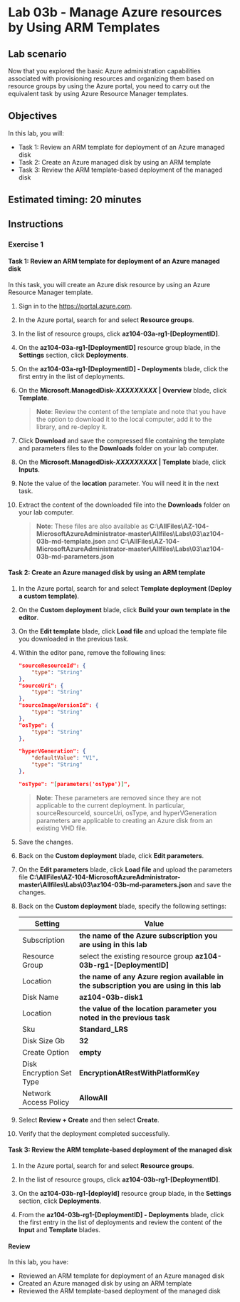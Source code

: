 # Lab 03b - Manage Azure resources by Using ARM Templates

## Lab scenario
Now that you explored the basic Azure administration capabilities associated with provisioning resources and organizing them based on resource groups by using the Azure portal, you need to carry out the equivalent task by using Azure Resource Manager templates.

## Objectives

In this lab, you will:

+ Task 1: Review an ARM template for deployment of an Azure managed disk
+ Task 2: Create an Azure managed disk by using an ARM template
+ Task 3: Review the ARM template-based deployment of the managed disk

## Estimated timing: 20 minutes

## Instructions

### Exercise 1

#### Task 1: Review an ARM template for deployment of an Azure managed disk

In this task, you will create an Azure disk resource by using an Azure Resource Manager template.

1. Sign in to the https://portal.azure.com.

1. In the Azure portal, search for and select **Resource groups**. 

1. In the list of resource groups, click **az104-03a-rg1-[DeploymentID]**.

1. On the **az104-03a-rg1-[DeploymentID]** resource group blade, in the **Settings** section, click **Deployments**.

1. On the **az104-03a-rg1-[DeploymentID] - Deployments** blade, click the first entry in the list of deployments.

1. On the **Microsoft.ManagedDisk-*XXXXXXXXX* \| Overview** blade, click **Template**.

    >**Note**: Review the content of the template and note that you have the option to download it to the local computer, add it to the library, and re-deploy it.

1. Click **Download** and save the compressed file containing the template and parameters files to the **Downloads** folder on your lab computer.

1. On the **Microsoft.ManagedDisk-*XXXXXXXXX* \| Template** blade, click **Inputs**.

1. Note the value of the **location** parameter. You will need it in the next task.

1. Extract the content of the downloaded file into the **Downloads** folder on your lab computer.

    >**Note**: These files are also available as **C:\\AllFiles\\AZ-104-MicrosoftAzureAdministrator-master\\Allfiles\\Labs\\03\\az104-03b-md-template.json** and **C:\\AllFiles\\AZ-104-MicrosoftAzureAdministrator-master\\Allfiles\\Labs\\03\\az104-03b-md-parameters.json**

#### Task 2: Create an Azure managed disk by using an ARM template

1. In the Azure portal, search for and select **Template deployment (Deploy a custom template)**.

1. On the **Custom deployment** blade, click **Build your own template in the editor**.

1. On the **Edit template** blade, click **Load file** and upload the template file you downloaded in the previous task.

1. Within the editor pane, remove the following lines:

   ```json
   "sourceResourceId": {
       "type": "String"
   },
   "sourceUri": {
       "type": "String"
   },
   "sourceImageVersionId": {
       "type": "String"
   },   
   "osType": {
       "type": "String"
   },
   ```

   ```json
   "hyperVGeneration": {
       "defaultValue": "V1",
       "type": "String"
   },	   
   ```

   ```json
   "osType": "[parameters('osType')]",
   ```

    >**Note**: These parameters are removed since they are not applicable to the current deployment. In particular, sourceResourceId, sourceUri, osType, and hyperVGeneration parameters are applicable to creating an Azure disk from an existing VHD file.

1. Save the changes.

1. Back on the **Custom deployment** blade, click **Edit parameters**. 

1. On the **Edit parameters** blade, click **Load file** and upload the parameters file **C:\\AllFiles\\AZ-104-MicrosoftAzureAdministrator-master\\Allfiles\\Labs\\03\\az104-03b-md-parameters.json** and save the changes.

1. Back on the **Custom deployment** blade, specify the following settings:

    | Setting |                       Value |
    | --- |--- |
    | Subscription |                **the name of the Azure subscription you are using in this lab** |
    | Resource Group |              select the existing resource group **az104-03b-rg1-[DeploymentID]** |
    | Location |                    **the name of any Azure region available in the subscription you are using in this lab** |
    | Disk Name |                   **az104-03b-disk1** |
    | Location |                    **the value of the location parameter you noted in the previous task** |
    | Sku |                         **Standard_LRS** |
    | Disk Size Gb |                **32** |
    | Create Option |               **empty** |
    | Disk Encryption Set Type |    **EncryptionAtRestWithPlatformKey** |
    | Network Access Policy |       **AllowAll** |	

1. Select **Review + Create** and then select **Create**.

1. Verify that the deployment completed successfully.

#### Task 3: Review the ARM template-based deployment of the managed disk

1. In the Azure portal, search for and select **Resource groups**. 

1. In the list of resource groups, click **az104-03b-rg1-[DeploymentID]**.

1. On the **az104-03b-rg1-[deployId]** resource group blade, in the **Settings** section, click **Deployments**.

1. From the **az104-03b-rg1-[DeploymentID] - Deployments** blade, click the first entry in the list of deployments and review the content of the **Input** and **Template** blades.

#### Review

In this lab, you have:

- Reviewed an ARM template for deployment of an Azure managed disk
- Created an Azure managed disk by using an ARM template
- Reviewed the ARM template-based deployment of the managed disk
